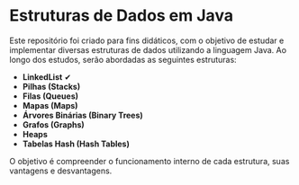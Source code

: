 # Estruturas de Dados em Java

Este repositório foi criado para fins didáticos, com o objetivo de estudar e implementar diversas estruturas de dados utilizando a linguagem Java. Ao longo dos estudos, serão abordadas as seguintes estruturas:

- **LinkedList** ✔
- **Pilhas (Stacks)**
- **Filas (Queues)**
- **Mapas (Maps)**
- **Árvores Binárias (Binary Trees)**
- **Grafos (Graphs)**
- **Heaps**
- **Tabelas Hash (Hash Tables)**

O objetivo é compreender o funcionamento interno de cada estrutura, suas vantagens e desvantagens.

